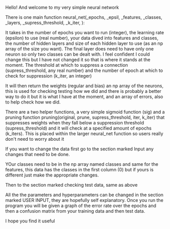 Hello! And welcome to my very simple neural network

There is one main function neural_net(\_epochs, \_epsil, \_features, \_classes, \_layers, \_supress_threshold, \_k_iter,
):

It takes in the number of epochs you want to run (integer), the learning rate (epsilon) to use (real number), your data dived into features and classes, the number of hidden layers and size of each hidden layer to use (as an np array of the size you want). The final layer does need to have only one neuron so only two classes can be dealt with. I feel confident I could change this but I have not changed it so that is where it stands at the moment. The threshold at which to suppress a connection (supress_threshold, any real number) and the number of epoch at which to check for suppression (k_iter, an integer)

It will then return the weights (regular and bias) an np array of the neurons, this is used for checking testing how we did and there is probably a better way to do it but it is what I have at the moment, and an array of errors, also to help check how we did.

There are a two helper functions, a very simple sigmoid function (sig) and a pruning function pruning(original, prune, supress_threshold, iter, k_iter) that suppresses weights when they fall below a suppression threshold (supress_threshold) and it will check at a specified amount of epochs (k_iters). This is placed within the larger neural_net function so users really don't need to worry about it

If you want to change the data first go to the section marked Input any changes that need to be done.

YOur classes need to be in the np array named classes and same for the features, this data has the classes in the first column (0) but if yours is different just make the appropriate changes.

Then to the section marked checking test data, same as above

All the the parameters and hyperparameters can be changed in the section marked USER INPUT, they are hopefully self explanatory.
Once you run the program you will be given a graph of the error rate over the epochs and then a confusion matrix from your training data and then test data.

I hope you find it useful
